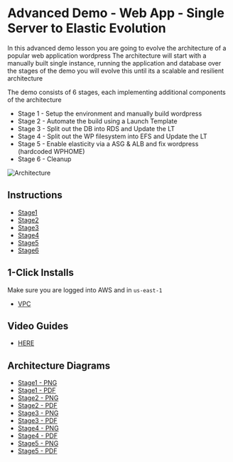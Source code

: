 # Advanced Demo - Web App - Single Server to Elastic Evolution

In this advanced demo lesson you are going to evolve the architecture of a popular web application wordpress
The architecture will start with a manually built single instance, running the application and database
over the stages of the demo you will evolve this until its a scalable and resilient architecture

The demo consists of 6 stages, each implementing additional components of the architecture  

- Stage 1 - Setup the environment and manually build wordpress  
- Stage 2 - Automate the build using a Launch Template  
- Stage 3 - Split out the DB into RDS and Update the LT 
- Stage 4 - Split out the WP filesystem into EFS and Update the LT
- Stage 5 - Enable elasticity via a ASG & ALB and fix wordpress (hardcoded WPHOME) 
- Stage 6 - Cleanup  

![Architecture](https://github.com/acantril/learn-cantrill-io-labs/raw/master/aws-elastic-wordpress-evolution/ArchitectureEvolutionAll.png)

## Instructions

- [Stage1](https://github.com/acantril/learn-cantrill-io-labs/blob/master/aws-elastic-wordpress-evolution/02_LABINSTRUCTIONS/STAGE1%20-%20Setup%20and%20Manual%20wordpress%20build.md)
- [Stage2](https://github.com/acantril/learn-cantrill-io-labs/blob/master/aws-elastic-wordpress-evolution/02_LABINSTRUCTIONS/STAGE2%20-%20Automate%20the%20build%20using%20a%20Launch%20Template.md)
- [Stage3](https://github.com/acantril/learn-cantrill-io-labs/blob/master/aws-elastic-wordpress-evolution/02_LABINSTRUCTIONS/STAGE3%20-%20Add%20RDS%20and%20Update%20the%20LT.md)
- [Stage4](https://github.com/acantril/learn-cantrill-io-labs/blob/master/aws-elastic-wordpress-evolution/02_LABINSTRUCTIONS/STAGE4%20-%20Add%20EFS%20and%20Update%20the%20LT.md)
- [Stage5](https://github.com/acantril/learn-cantrill-io-labs/blob/master/aws-elastic-wordpress-evolution/02_LABINSTRUCTIONS/STAGE5%20-%20Add%20an%20ELB%20and%20ASG.md)
- [Stage6](https://github.com/acantril/learn-cantrill-io-labs/blob/master/aws-elastic-wordpress-evolution/02_LABINSTRUCTIONS/STAGE6%20-%20CLEANUP.md)


## 1-Click Installs
Make sure you are logged into AWS and in `us-east-1`  

- [VPC](https://console.aws.amazon.com/cloudformation/home?region=us-east-1#/stacks/quickcreate?templateURL=https://learn-cantrill-labs.s3.amazonaws.com/aws-elastic-wordpress-evolution/A4LVPC.yaml&stackName=A4LVPC)

## Video Guides

- [HERE](https://youtu.be/wWIFJvxoWb0)


## Architecture Diagrams

- [Stage1 - PNG](https://github.com/acantril/learn-cantrill-io-labs/blob/master/aws-elastic-wordpress-evolution/02_LABINSTRUCTIONS/STAGE1%20-%20SINGLE%20SERVER%20MANUAL.png)
- [Stage1 - PDF](https://github.com/acantril/learn-cantrill-io-labs/blob/master/aws-elastic-wordpress-evolution/02_LABINSTRUCTIONS/STAGE1%20-%20SINGLE%20SERVER%20MANUAL.pdf)
- [Stage2 - PNG](https://github.com/acantril/learn-cantrill-io-labs/blob/master/aws-elastic-wordpress-evolution/02_LABINSTRUCTIONS/STAGE2%20-%20SINGLE%20SERVER%20LT.png)
- [Stage2 - PDF](https://github.com/acantril/learn-cantrill-io-labs/blob/master/aws-elastic-wordpress-evolution/02_LABINSTRUCTIONS/STAGE2%20-%20SINGLE%20SERVER%20LT.pdf)
- [Stage3 - PNG](https://github.com/acantril/learn-cantrill-io-labs/blob/master/aws-elastic-wordpress-evolution/02_LABINSTRUCTIONS/STAGE3%20-%20SPLIT%20OUT%20RDS.png)
- [Stage3 - PDF](https://github.com/acantril/learn-cantrill-io-labs/blob/master/aws-elastic-wordpress-evolution/02_LABINSTRUCTIONS/STAGE3%20-%20SPLIT%20OUT%20RDS.pdf)
- [Stage4 - PNG](https://github.com/acantril/learn-cantrill-io-labs/blob/master/aws-elastic-wordpress-evolution/02_LABINSTRUCTIONS/STAGE4%20-%20SPLIT%20OUT%20EFS.png)
- [Stage4 - PDF](https://github.com/acantril/learn-cantrill-io-labs/blob/master/aws-elastic-wordpress-evolution/02_LABINSTRUCTIONS/STAGE4%20-%20SPLIT%20OUT%20EFS.pdf)
- [Stage5 - PNG](https://github.com/acantril/learn-cantrill-io-labs/blob/master/aws-elastic-wordpress-evolution/02_LABINSTRUCTIONS/STAGE5%20-%20ASG%20%26%20ALB.png)
- [Stage5 - PDF](https://github.com/acantril/learn-cantrill-io-labs/blob/master/aws-elastic-wordpress-evolution/02_LABINSTRUCTIONS/STAGE5%20-%20ASG%20%26%20ALB.pdf)
